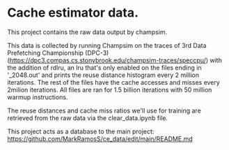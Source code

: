 # Cache estimator data.
This project contains the raw data output by champsim.

This data is collected by running Champsim on the traces of 3rd Data Prefetching Championship (DPC-3) (https://dpc3.compas.cs.stonybrook.edu/champsim-traces/speccpu/) with the addition of rdlru, an lru that's only enabled on the files ending in '_2048.out' and prints the reuse distance histogram every 2 million iterations. The rest of the files have the cache accesses and misses every 2milion iterations. All files are ran for 1.5 billion iterations with 50 million warmup instructions.

The reuse distances and cache miss ratios we'll use for training are retrieved from the raw data via the clear_data.ipynb file.

This project acts as a database to the main project: https://github.com/MarkRamosS/ce_data/edit/main/README.md 
